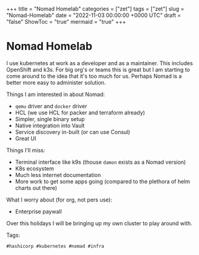 +++
title = "Nomad Homelab"
categories = ["zet"]
tags = ["zet"]
slug = "Nomad-Homelab"
date = "2022-11-03 00:00:00 +0000 UTC"
draft = "false"
ShowToc = "true"
mermaid = "true"
+++

# Nomad Homelab

I use kubernetes at work as a developer and as a maintainer. This includes
OpenShift and k3s. For big org's or teams this is great but I am starting
to come around to the idea that it's too much for us. Perhaps Nomad
is a better more easy to administer solution.

Things I am interested in about Nomad:

- `qemu` driver and `docker` driver
- HCL (we use HCL for packer and terraform already)
- Simpler, single binary setup
- Native integration into Vault
- Service discovery in-built (or can use Consul)
- Great UI

Things I'll miss:

- Terminal interface like k9s (thouse `damon` exists as a Nomad version)
- K8s ecosystem
- Much less internet documentation
- More work to get some apps going (compared to the plethora of helm charts out there)

What I worry about (for org, not pers use):

- Enterprise paywall

Over this holidays I will be bringing up my own cluster to play 
around with.

Tags:

    #hashicorp #kubernetes #nomad #infra

